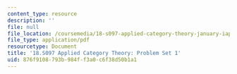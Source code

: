 ```yaml
---
content_type: resource
description: ''
file: null
file_location: /coursemedia/18-s097-applied-category-theory-january-iap-2019/876f9108793b984ff3a0c6f38d50b1a1_18-s097iap19ps1.pdf
file_type: application/pdf
resourcetype: Document
title: '18.S097 Applied Category Theory: Problem Set 1'
uid: 876f9108-793b-984f-f3a0-c6f38d50b1a1
---
```

